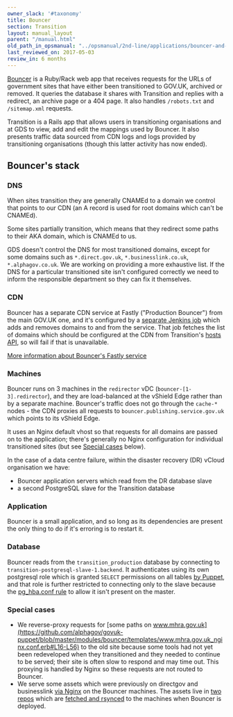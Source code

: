 ```yaml
---
owner_slack: '#taxonomy'
title: Bouncer
section: Transition
layout: manual_layout
parent: "/manual.html"
old_path_in_opsmanual: "../opsmanual/2nd-line/applications/bouncer-and-transition.html"
last_reviewed_on: 2017-05-03
review_in: 6 months
---
```


[Bouncer](https://github.com/alphagov/bouncer) is a Ruby/Rack web app that receives requests for the URLs of government sites that have either been transitioned to GOV.UK, archived or removed. It queries the database it shares with Transition and replies with a
redirect, an archive page or a 404 page. It also handles `/robots.txt`
and `/sitemap.xml` requests.

Transition is a Rails app that allows users in transitioning
organisations and at GDS to view, add and edit the mappings used by
Bouncer. It also presents traffic data sourced from CDN logs and logs
provided by transitioning organisations (though this latter activity has
now ended).

## Bouncer's stack

### DNS

When sites transition they are generally CNAMEd to a domain we control that
points to our CDN (an A record is used for root domains which can't be CNAMEd).

Some sites partially transition, which means that they redirect some paths to
their AKA domain, which is CNAMEd to us.

GDS doesn't control the DNS for most transitioned domains, except for some domains such as
`*.direct.gov.uk`, `*.businesslink.co.uk`, `*.alphagov.co.uk`. We are working on providing a more exhaustive list. If the DNS
for a particular transitioned site isn't configured correctly we need to inform
the responsible department so they can fix it themselves.

### CDN

Bouncer has a separate CDN service at Fastly ("Production Bouncer") from the
main GOV.UK one, and it's configured by a
[separate Jenkins job](../../infrastructure/architecture/cdn.html#bouncer-s-fastly-service)
which adds and removes domains to and from the service.
That job fetches the list of domains which should be configured at the CDN from
Transition's [hosts API](https://transition.publishing.service.gov.uk/hosts), so
will fail if that is unavailable.

[More information about Bouncer's Fastly service](https://docs.publishing.service.gov.uk/manual/cdn.html#bouncer39s-fastly-service)

### Machines

Bouncer runs on 3 machines in the `redirector` vDC (`bouncer-[1-3].redirector`),
and they are load-balanced at the vShield Edge rather than by a separate machine.
Bouncer's traffic does not go through the `cache-*` nodes - the CDN proxies all
requests to `bouncer.publishing.service.gov.uk` which points to its vShield Edge.

It uses an Nginx default vhost so that requests for all domains are passed on to
the application; there's generally no Nginx configuration for individual
transitioned sites (but see [Special cases](#special-cases) below).

In the case of a data centre failure, within the disaster recovery (DR) vCloud organisation we have:

* Bouncer application servers which read from the DR database slave
* a second PostgreSQL slave for the Transition database

### Application

Bouncer is a small application, and so long as its dependencies are present the
only thing to do if it's erroring is to restart it.

### Database

Bouncer reads from the `transition_production` database by connecting to
`transition-postgresql-slave-1.backend`. It authenticates using its own
postgresql role which is granted `SELECT` permissions on all tables
[by Puppet](https://github.com/alphagov/govuk-puppet/blob/master/modules/govuk/manifests/apps/bouncer/postgresql_role.pp#L17-L33),
and that role is further restricted to connecting only to the slave because the
[pg_hba.conf rule](https://github.com/alphagov/govuk-puppet/blob/master/modules/govuk/manifests/node/s_transition_postgresql_slave.pp#L24-L30)
to allow it isn't present on the master.

### Special cases

- We reverse-proxy requests for [some paths on www.mhra.gov.uk](https://github.com/alphagov/govuk-puppet/blob/master/modules/bouncer/templates/www.mhra.gov.uk_nginx.conf.erb#L16-L56)
to the old site because some tools had not yet been redeveloped when they
transitioned and they needed to continue to be served; their site is often slow
to respond and may time out. This proxying is handled by Nginx so these requests
are not routed to Bouncer.
- We serve some assets which were previously on directgov and businesslink
[via Nginx](https://github.com/alphagov/govuk-puppet/blob/master/modules/govuk/manifests/apps/bouncer.pp#L56-L146)
on the Bouncer machines. The assets live in [two](https://github.com/alphagov/assets-directgov)
[repos](https://github.com/alphagov/assets-businesslink) which are [fetched and
rsynced](https://github.com/alphagov/govuk-app-deployment/blob/master/bouncer/config/deploy.rb#L16-L41)
to the machines when Bouncer is deployed.
